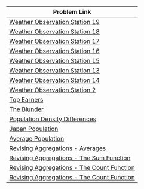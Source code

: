 | Problem Link |
| ------------------|
|[Weather Observation Station 19](https://www.hackerrank.com/challenges/weather-observation-station-19/problem?isFullScreen=true)|
|[Weather Observation Station 18](https://www.hackerrank.com/challenges/weather-observation-station-18/problem?isFullScreen=true)|
|[Weather Observation Station 17](https://www.hackerrank.com/challenges/weather-observation-station-17/problem?isFullScreen=true)|
|[Weather Observation Station 16](https://www.hackerrank.com/challenges/weather-observation-station-16/problem?isFullScreen=true)|
|[Weather Observation Station 15](https://www.hackerrank.com/challenges/weather-observation-station-15/problem?isFullScreen=true)|
|[Weather Observation Station 13](https://www.hackerrank.com/challenges/weather-observation-station-13/problem?isFullScreen=true)|
|[Weather Observation Station 14](https://www.hackerrank.com/challenges/weather-observation-station-14/problem?isFullScreen=true)|
|[Weather Observation Station 2](https://www.hackerrank.com/challenges/weather-observation-station-2/problem?isFullScreen=true)|
|[Top Earners](https://www.hackerrank.com/challenges/earnings-of-employees/problem?isFullScreen=true)|
|[The Blunder](https://www.hackerrank.com/challenges/the-blunder/problem?isFullScreen=true)|
|[Population Density Differences](https://www.hackerrank.com/challenges/population-density-difference/problem?isFullScreen=true)|
|[Japan Population](https://www.hackerrank.com/challenges/japan-population/problem?isFullScreen=true)|
|[Average Population](https://www.hackerrank.com/challenges/average-population/problem?isFullScreen=true)|
|[Revising Aggregations - Averages](https://www.hackerrank.com/challenges/revising-aggregations-the-average-function/problem?isFullScreen=true)|
|[Revising Aggregations - The Sum Function](https://www.hackerrank.com/challenges/revising-aggregations-sum/problem?isFullScreen=true)|
|[Revising Aggregations - The Count Function](https://www.hackerrank.com/challenges/revising-aggregations-the-count-function/problem?isFullScreen=true)|
|[Revising Aggregations - The Count Function](https://www.hackerrank.com/challenges/revising-aggregations-the-count-function/problem?isFullScreen=true)|
